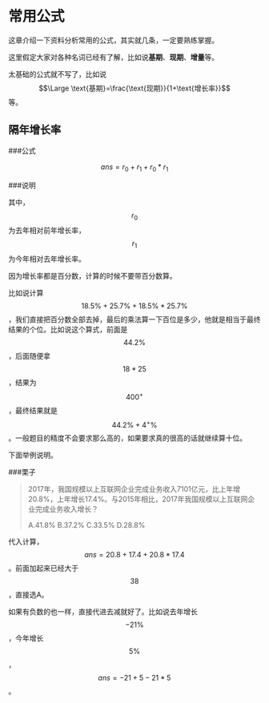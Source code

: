# 常用公式

这章介绍一下资料分析常用的公式，其实就几条，一定要熟练掌握。

这里假定大家对各种名词已经有了解，比如说**基期**、**现期**、**增量**等。

太基础的公式就不写了，比如说$$\Large \text{基期}=\frac{\text{现期}}{1+\text{增长率}}$$等。

## 隔年增长率

###公式

$$ans = r_0 + r_1 + r_0*r_1$$

###说明

其中，$$r_0$$为去年相对前年增长率，$$r_1$$为今年相对去年增长率。

因为增长率都是百分数，计算的时候不要带百分数算。

比如说计算$$18.5\%+25.7\%+18.5\%*25.7\%$$，我们直接把百分数全部去掉，最后的乘法算一下百位是多少，他就是相当于最终结果的个位。比如说这个算式，前面是$$44.2\%$$，后面随便拿$$18*25$$，结果为$$400^+$$，最终结果就是$$44.2\%+4^+\%$$。一般题目的精度不会要求那么高的，如果要求真的很高的话就继续算十位。

下面举例说明。

###栗子

> 2017年，我国规模以上互联网企业完成业务收入7101亿元，比上年增20.8%，上年增长17.4%。与2015年相比，2017年我国规模以上互联网企业完成业务收入增长？
>
> A.41.8% 		B.37.2% 		C.33.5% 		D.28.8%

代入计算，$$ans=20.8+17.4+20.8*17.4$$。前面加起来已经大于$$38$$，直接选A。

如果有负数的也一样，直接代进去减就好了。比如说去年增长$$-21\%$$，今年增长$$5\%$$，$$ans = -21 + 5 - 21*5$$。

